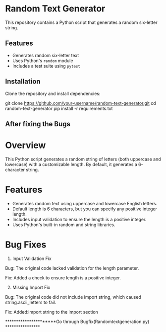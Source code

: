 # Random Text Generator

This repository contains a Python script that generates a random six-letter string.

## Features
- Generates random six-letter text
- Uses Python's `random` module
- Includes a test suite using `pytest`

## Installation
Clone the repository and install dependencies:

git clone https://github.com/your-username/random-text-generator.git
cd random-text-generator
pip install -r requirements.txt


## After fixing the Bugs 

# Overview
This Python script generates a random string of letters (both uppercase and lowercase) with a customizable length. By default, it generates a 6-character string.

# Features
* Generates random text using uppercase and lowercase English letters.
* Default length is 6 characters, but you can specify any positive integer length.
* Includes input validation to ensure the length is a positive integer.
* Uses Python's built-in random and string libraries.
  
# Bug Fixes
1. Input Validation Fix
   
Bug: The original code lacked validation for the length parameter.


Fix: Added a check to ensure length is a positive integer.



2. Missing Import Fix
   
Bug: The original code did not include import string, which caused string.ascii_letters to fail.


Fix: Added:import string to the import section 


**********************Go through Bugfix(Randomtextgeneration.py) ****************
